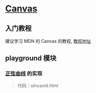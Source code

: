 # [Canvas](https://github.com/LinkXSystem/learn-guide/tree/master/graphics/canvas)

## 入门教程

建议学习 MDN 的 Canvas 的教程, [教程地址](https://developer.mozilla.org/zh-CN/docs/Web/API/Canvas_API/Tutorial)

## playground 模块

### [正弦曲线](https://zh.wikipedia.org/wiki/%E6%AD%A3%E5%BC%A6%E6%9B%B2%E7%B7%9A) 的实现

> 代码：sinusoid.html
